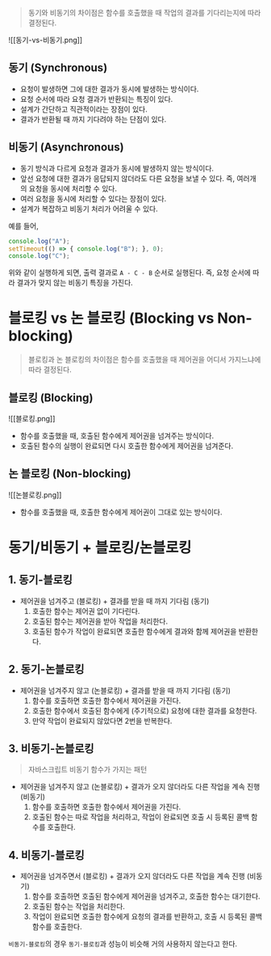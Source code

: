 > 동기와 비동기의 차이점은 함수를 호출했을 때 작업의 결과를 기다리는지에 따라 결정된다.

![[동기-vs-비동기.png]]

## 동기 (Synchronous)

- 요청이 발생하면 그에 대한 결과가 동시에 발생하는 방식이다.
- 요청 순서에 따라 요청 결과가 반환되는 특징이 있다.
- 설계가 간단하고 직관적이라는 장점이 있다.
- 결과가 반환될 때 까지 기다려야 하는 단점이 있다.

## 비동기 (Asynchronous)

- 동기 방식과 다르게 요청과 결과가 동시에 발생하지 않는 방식이다.
- 앞선 요청에 대한 결과가 응답되지 않더라도 다른 요청을 보낼 수 있다. 즉, 여러개의 요청을 동시에 처리할 수 있다.
- 여러 요청을 동시에 처리할 수 있다는 장점이 있다.
- 설계가 복잡하고 비동기 처리가 어려울 수 있다.

예를 들어,

```javascript
console.log("A");
setTimeout(() => { console.log("B"); }, 0);
console.log("C");
```

위와 같이 실행하게 되면, 출력 결과로 `A - C - B` 순서로 실행된다. 즉, 요청 순서에 따라 결과가 맞지 않는 비동기 특징을 가진다.

# 블로킹 vs 논 블로킹 (Blocking vs Non-blocking)

> 블로킹과 논 블로킹의 차이점은 함수를 호출했을 때 제어권을 어디서 가지느냐에 따라 결정된다.

## 블로킹 (Blocking)

![[블로킹.png]]

- 함수를 호출했을 때, 호출된 함수에게 제어권을 넘겨주는 방식이다.
- 호출된 함수의 실행이 완료되면 다시 호출한 함수에게 제어권을 넘겨준다.

## 논 블로킹 (Non-blocking)

![[논블로킹.png]]

- 함수를 호출했을 때, 호출한 함수에게 제어권이 그대로 있는 방식이다.

# 동기/비동기 + 블로킹/논블로킹

## 1. 동기-블로킹

- 제어권을 넘겨주고 (블로킹) + 결과를 받을 때 까지 기다림 (동기)
	1. 호출한 함수는 제어권 없이 기다린다.
	2. 호출된 함수는 제어권을 받아 작업을 처리한다.
	3. 호출된 함수가 작업이 완료되면 호출한 함수에게 결과와 함께 제어권을 반환한다.

## 2. 동기-논블로킹

- 제어권을 넘겨주지 않고 (논블로킹) + 결과를 받을 때 까지 기다림 (동기)
	1. 함수를 호출하면 호출한 함수에서 제어권을 가진다.
	2. 호출한 함수에서 호출된 함수에게 (주기적으로) 요청에 대한 결과를 요청한다.
	3. 만약 작업이 완료되지 않았다면 2번을 반복한다.

## 3. 비동기-논블로킹

> 자바스크립트 비동기 함수가 가지는 패턴

- 제어권을 넘겨주지 않고 (논블로킹) + 결과가 오지 않더라도 다른 작업을 계속 진행 (비동기)
	1. 함수를 호출하면 호출한 함수에서 제어권을 가진다.
	2. 호출된 함수는 따로 작업을 처리하고, 작업이 완료되면 호출 시 등록된 콜백 함수를 호출한다.

## 4. 비동기-블로킹

- 제어권을 넘겨주면서 (블로킹) + 결과가 오지 않더라도 다른 작업을 계속 진행 (비동기)
	1. 함수를 호출하면 호출된 함수에게 제어권을 넘겨주고, 호출한 함수는 대기한다.
	2. 호출된 함수는 작업을 처리한다.
	3. 작업이 완료되면 호출한 함수에게 요청의 결과를 반환하고, 호출 시 등록된 콜백 함수를 호출한다.

`비동기-블로킹`의 경우 `동기-블로킹`과 성능이 비슷해 거의 사용하지 않는다고 한다.

